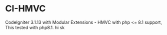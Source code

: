 # CI-HMVC
CodeIgniter 3.1.13 with Modular Extensions - HMVC with php <= 8.1 support, This tested with php8.1.
hi sk
